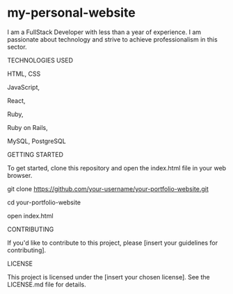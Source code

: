 # my-personal-website
I am a FullStack Developer with less than a year of experience.
I am passionate about technology and strive to achieve professionalism in this sector.

TECHNOLOGIES USED

HTML, CSS

JavaScript,

React,

Ruby,

Ruby on Rails,

MySQL, PostgreSQL

GETTING STARTED

To get started, clone this repository and open the index.html file in your web browser.

git clone https://github.com/your-username/your-portfolio-website.git

cd your-portfolio-website

open index.html

CONTRIBUTING

If you'd like to contribute to this project, please [insert your guidelines for contributing].

LICENSE

This project is licensed under the [insert your chosen license]. See the LICENSE.md file for details.
